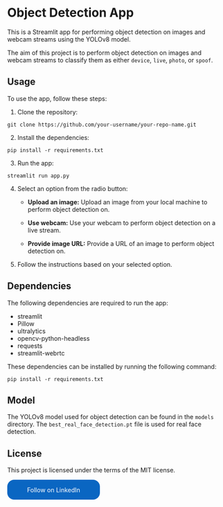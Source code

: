 # Object Detection App

This is a Streamlit app for performing object detection on images and webcam streams using the YOLOv8 model.

The aim of this project is to perform object detection on images and webcam streams to classify them as either `device`, `live`, `photo`, or `spoof`.

## Usage

To use the app, follow these steps:

1. Clone the repository: 
```consol
git clone https://github.com/your-username/your-repo-name.git
```
2. Install the dependencies:

```consol
pip install -r requirements.txt
```
3. Run the app:
```consol
streamlit run app.py
```
4. Select an option from the radio button:

    - **Upload an image:** Upload an image from your local machine to perform object detection on.

    - **Use webcam:** Use your webcam to perform object detection on a live stream.

    - **Provide image URL:** Provide a URL of an image to perform object detection on.

5. Follow the instructions based on your selected option.


## Dependencies

The following dependencies are required to run the app:

- streamlit
- Pillow
- ultralytics
- opencv-python-headless
- requests
- streamlit-webrtc

These dependencies can be installed by running the following command:

```consol
pip install -r requirements.txt
```


## Model

The YOLOv8 model used for object detection can be found in the `models` directory. The `best_real_face_detection.pt` file is used for real face detection.

## License

This project is licensed under the terms of the MIT license.


<style> .libutton { display: flex; flex-direction: column; justify-content: center; padding: 7px; text-align: center; outline: none; text-decoration: none !important; color: #ffffff !important; width: 200px; height: 32px; border-radius: 16px; background-color: #0A66C2; font-family: "SF Pro Text", Helvetica, sans-serif; } </style> 
<a class="libutton" href="https://www.linkedin.com/comm/mynetwork/discovery-see-all?usecase=PEOPLE_FOLLOWS&followMember=emad-darwich" target="_blank">Follow on LinkedIn</a>
